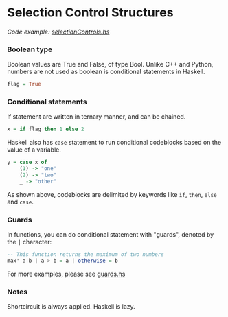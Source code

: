 # Selection Control Structures
_Code example: [selectionControls.hs](selectionControls.hs)_

### Boolean type
Boolean values are True and False, of type Bool. Unlike C++ and Python, numbers are not used as boolean is conditional statements in Haskell.
```haskell
flag = True 
```

### Conditional statements

If statement are written in ternary manner, and can be chained.

```haskell
x = if flag then 1 else 2
```

Haskell also has `case` statement to run conditional codeblocks based on the value of a variable.
```haskell
y = case x of 
    (1) -> "one" 
    (2) -> "two"
    _ -> "other"
```

As shown above, codeblocks are delimited by keywords like `if`, `then`, `else` and `case`.

### Guards
In functions, you can do conditional statement with "guards", denoted by the `|` character:
```haskell
-- This function returns the maximum of two numbers
max' a b | a > b = a | otherwise = b
```
For more examples, please see [guards.hs](../misc/guards.hs)

### Notes
Shortcircuit is always applied. Haskell is lazy.